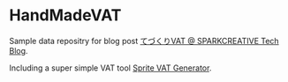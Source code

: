 # HandMadeVAT
Sample data repositry for blog post [てづくりVAT @ SPARKCREATIVE Tech Blog]().

Including a super simple VAT tool [Sprite VAT Generator](https://spark-nakajima-satoru.github.io/HandMadeVAT/).
